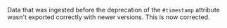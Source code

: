 Data that was ingested before the deprecation of the `#timestamp` attribute
wasn't exported correctly with newer versions. This is now corrected.
